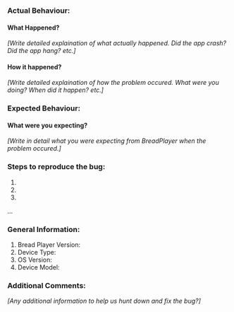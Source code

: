 ### Actual Behaviour:

#### What Happened?
_[Write detailed explaination of what actually happened. Did the app crash? Did the app hang? etc.]_

#### How it happened?
_[Write detailed explaination of how the problem occured. What were you doing? When did it happen? etc.]_

### Expected Behaviour:

#### What were you expecting?
_[Write in detail what you were expecting from BreadPlayer when the problem occured.]_

### Steps to reproduce the bug:

1. 
2. 
3.
...

### General Information:
1. Bread Player Version:
2. Device Type:
3. OS Version:
4. Device Model:

### Additional Comments:
_[Any additional information to help us hunt down and fix the bug?]_
